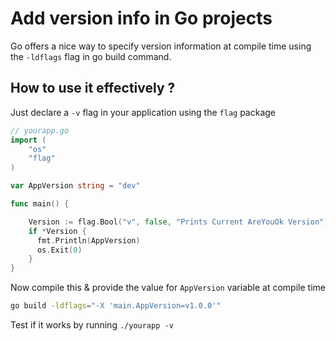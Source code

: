 # Add version info in Go projects

Go offers a nice way to specify version information at compile time using the `-ldflags` flag in go build command.

## How to use it effectively ?

Just declare a `-v` flag in your application using the `flag` package

```go
// yourapp.go
import (
    "os"
    "flag"
)

var AppVersion string = "dev"

func main() {

    Version := flag.Bool("v", false, "Prints Current AreYouOk Version")
    if *Version {
      fmt.Println(AppVersion)
      os.Exit(0)
    }
}
```

Now compile this & provide the value for `AppVersion` variable at compile time

```bash
go build -ldflags="-X 'main.AppVersion=v1.0.0'"
```

Test if it works by running `./yourapp -v`

